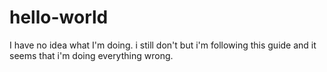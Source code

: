 # hello-world
I have no idea what I'm doing.
i still don't but i'm following this guide and it seems that i'm doing everything wrong.
